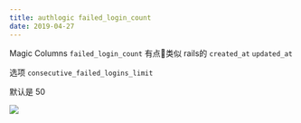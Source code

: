 ```yaml
---
title: authlogic failed_login_count 
date: 2019-04-27
---
```


Magic Columns `failed_login_count` 有点类似 rails的 `created_at` `updated_at`

选项 `consecutive_failed_logins_limit`

默认是 50 

![](https://cos.ap-beijing.myqcloud.com/data-1252438752/1558932316.png)